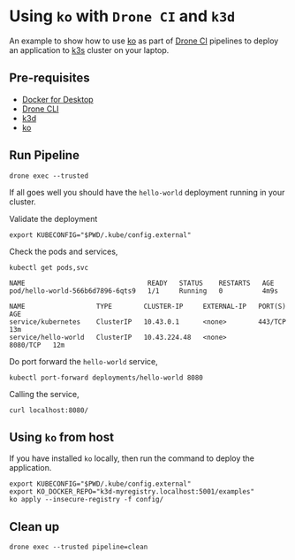 # Using `ko` with `Drone CI` and `k3d`

An example to show how to use [ko](https://ko.build) as part of [Drone CI](https://drone.io) pipelines to deploy an application to [k3s](https://k3s.io) cluster on your laptop.

## Pre-requisites

- [Docker for Desktop](https://www.docker.com/products/docker-desktop/)
- [Drone CLI](https://docs.drone.io/cli/install/)
- [k3d](https://k3d.io)
- [ko](https://ko.build)

## Run Pipeline

```shell
drone exec --trusted
```

If all goes well you should have the `hello-world` deployment running in your cluster.

Validate the deployment

```shell
export KUBECONFIG="$PWD/.kube/config.external"
```

Check the pods and services,

```shell
kubectl get pods,svc
```

```shell
NAME                               READY   STATUS    RESTARTS   AGE
pod/hello-world-566b6d7896-6qts9   1/1     Running   0          4m9s

NAME                  TYPE        CLUSTER-IP     EXTERNAL-IP   PORT(S)    AGE
service/kubernetes    ClusterIP   10.43.0.1      <none>        443/TCP    13m
service/hello-world   ClusterIP   10.43.224.48   <none>        8080/TCP   12m
```

Do port forward the `hello-world` service,

```shell
kubectl port-forward deployments/hello-world 8080
```

Calling the service,

```shell
curl localhost:8080/
```

## Using `ko` from host

If you have installed `ko` locally, then run the command to deploy the application.

```shell
export KUBECONFIG="$PWD/.kube/config.external"
export KO_DOCKER_REPO="k3d-myregistry.localhost:5001/examples"
ko apply --insecure-registry -f config/
```

## Clean up

```shell
drone exec --trusted pipeline=clean
```
